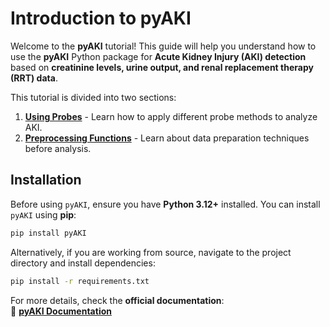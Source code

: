 # Introduction to pyAKI

Welcome to the **pyAKI** tutorial! This guide will help you understand how to use the **pyAKI** Python package for **Acute Kidney Injury (AKI) detection** based on **creatinine levels, urine output, and renal replacement therapy (RRT) data**.

This tutorial is divided into two sections:

1. **[Using Probes](probes.md)** - Learn how to apply different probe methods to analyze AKI.
2. **[Preprocessing Functions](preprocessing.md)** - Learn about data preparation techniques before analysis.

## Installation

Before using `pyAKI`, ensure you have **Python 3.12+** installed. You can install `pyAKI` using **pip**:

```bash
pip install pyAKI
```

Alternatively, if you are working from source, navigate to the project directory and install dependencies:

```bash
pip install -r requirements.txt
```

For more details, check the **official documentation**:  
📖 **[pyAKI Documentation](https://aidh-ms.github.io/pyAKI/)**

